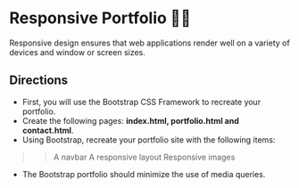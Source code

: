 # Responsive Portfolio :man_technologist:

Responsive design ensures that web applications render well on a variety of devices and window or screen sizes.

## Directions
- First, you will use the Bootstrap CSS Framework to recreate your portfolio.
- Create the following pages: **index.html, portfolio.html and contact.html**.
- Using Bootstrap, recreate your portfolio site with the following items:
>> A navbar
>> A responsive layout
>> Responsive images

- The Bootstrap portfolio should minimize the use of media queries.



